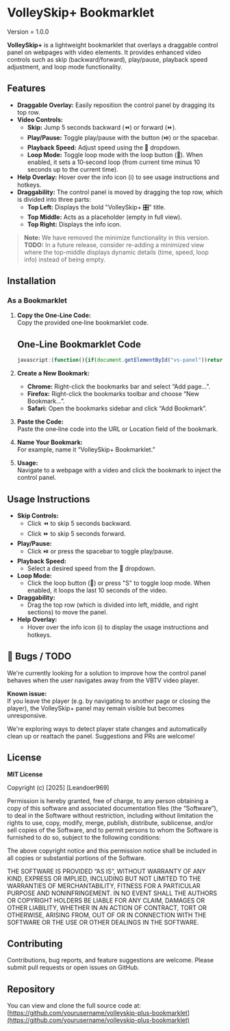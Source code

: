 # VolleySkip+ Bookmarklet

Version = 1.0.0

**VolleySkip+** is a lightweight bookmarklet that overlays a draggable control panel on webpages with video elements. It provides enhanced video controls such as skip (backward/forward), play/pause, playback speed adjustment, and loop mode functionality.

## Features

- **Draggable Overlay:** Easily reposition the control panel by dragging its top row.
- **Video Controls:**
  - **Skip:** Jump 5 seconds backward (⏪) or forward (⏩).
  - **Play/Pause:** Toggle play/pause with the button (⏯️) or the spacebar.
  - **Playback Speed:** Adjust speed using the 🚀 dropdown.
  - **Loop Mode:** Toggle loop mode with the loop button (🔁). When enabled, it sets a 10‑second loop (from current time minus 10 seconds up to the current time).
- **Help Overlay:** Hover over the info icon (ℹ️) to see usage instructions and hotkeys.
- **Draggability:** The control panel is moved by dragging the top row, which is divided into three parts:
  - **Top Left:** Displays the bold "VolleySkip+ 🎛️" title.
  - **Top Middle:** Acts as a placeholder (empty in full view).
  - **Top Right:** Displays the info icon.

> **Note:** We have removed the minimize functionality in this version.  
> **TODO:** In a future release, consider re-adding a minimized view where the top-middle displays dynamic details (time, speed, loop info) instead of being empty.

## Installation

### As a Bookmarklet

1. **Copy the One‑Line Code:**  
   Copy the provided one‑line bookmarklet code.

   ## One‑Line Bookmarklet Code

    ```javascript
    javascript:(function(){if(document.getElementById("vs-panel"))return;var s=document.createElement("style");s.textContent="/* TODO: Consider re-adding minimize functionality in the future. */ /* Panel container */#vs-panel{position:fixed;top:20px;right:20px;width:500px;background:rgba(10,10,10,0.9);color:#fff;font-family:sans-serif;border-radius:12px;padding:16px;z-index:9999;box-shadow:0%206px%2012px%20rgba(0,0,0,0.4);user-select:none;}#vs-full{width:100%;}#vs-top-row{display:flex;justify-content:space-between;align-items:center;cursor:move;}#vs-top-left{flex:0%200%20auto;}#vs-top-middle{flex:1;text-align:center;}#vs-top-right{flex:0%200%20auto;}#vs-title{font-weight:bold%20!important;}#vs-extra-controls{margin-top:8px;}#vs-live-info{display:flex;justify-content:space-between;align-items:center;margin-bottom:8px;}#vs-playback-controls%20button,#vs-loop{padding:4px%208px;border:none;border-radius:6px;background:#333;color:#fff;cursor:pointer;transition:transform%200.1s;}#vs-playback-controls%20button:hover,#vs-loop:hover{background:#555;transform:scale(1.1);}#vs-speed-control%20select{margin-left:4px;padding:4px%208px;border:none;border-radius:6px;background:#333;color:#fff;cursor:pointer;}.active-loop{background:green%20!important;}#vs-loop-settings-container{margin-top:8px;display:none;}#vs-loop-settings{border:1px%20solid%20#555;padding:4px;border-radius:8px;display:flex;justify-content:center;align-items:center;font-family:monospace;font-size:12px;}#vs-loop-settings%20button{margin:0%202px;padding:2px%206px;font-size:12px;}#vs-loop-settings%20span{margin:0%204px;}#vs-help-overlay{position:absolute;top:40px;right:20px;background:#f0f0f0;color:#000;padding:8px;border-radius:8px;box-shadow:0%202px%206px%20rgba(0,0,0,0.3);font-size:12px;display:none;z-index:10000;white-space:pre-line;}%22;document.head.appendChild(s);var%20panel=document.createElement(%22div%22);panel.id=%22vs-panel%22;panel.style.right=%2220px%22;panel.style.top=%2220px%22;panel.innerHTML=%60%3Cdiv%20id=%22vs-full%22%3E%3Cdiv%20id=%22vs-top-row%22%3E%3Cdiv%20id=%22vs-top-left%22%3E%3Cspan%20id=%22vs-title%22%3EVolleySkip+%20%F0%9F%8E%9B%EF%B8%8F%3C/span%3E%3C/div%3E%3Cdiv%20id=%22vs-top-middle%22%3E%3C/div%3E%3Cdiv%20id=%22vs-top-right%22%3E%3Cspan%20id=%22vs-info%22%3E%E2%84%B9%EF%B8%8F%3C/span%3E%3C/div%3E%3C/div%3E%3Cdiv%20id=%22vs-extra-controls%22%3E%3Cdiv%20id=%22vs-live-info%22%3E%3Cspan%20id=%22vs-current-time%22%3E%E2%8F%B1%EF%B8%8F%2000:00%3C/span%3E%3Cdiv%20id=%22vs-playback-controls%22%3E%3Cbutton%20id=%22vs-back%22%3E%E2%8F%AA%3C/button%3E%3Cbutton%20id=%22vs-play%22%3E%E2%8F%AF%EF%B8%8F%3C/button%3E%3Cbutton%20id=%22vs-forward%22%3E%E2%8F%A9%3C/button%3E%3C/div%3E%3Cdiv%20id=%22vs-speed-control%22%3E%3Cspan%3E%F0%9F%9A%80%3C/span%3E%3Cselect%20id=%22vs-speed%22%3E%3Coption%20value=\%220.5\%22%3E0.50x%3C/option%3E%3Coption%20value=\%220.75\%22%3E0.75x%3C/option%3E%3Coption%20value=\%221\%22%20selected%3E1.00x%3C/option%3E%3Coption%20value=\%221.25\%22%3E1.25x%3C/option%3E%3Coption%20value=\%221.5\%22%3E1.50x%3C/option%3E%3Coption%20value=\%222\%22%3E2.00x%3C/option%3E%3C/select%3E%3C/div%3E%3Cbutton%20id=%22vs-loop%22%20class=\%22loop-btn\%22%3E%F0%9F%94%81%3C/button%3E%3C/div%3E%3Cdiv%20id=%22vs-loop-settings-container%22%3E%3Cdiv%20id=%22vs-loop-settings%22%3E%3Cspan%20id=\%22vs-loop-start-label\%22%3E%F0%9F%85%B0%EF%B8%8F%3C/span%3E%3Cspan%20id=\%22vs-loop-start-time\%22%3E00:00%3C/span%3E%3Cbutton%20id=\%22vs-loop-start-dec\%22%3E-%3C/button%3E%3Cbutton%20id=\%22vs-loop-start-inc\%22%3E+%3C/button%3E%3Cspan%20id=\%22vs-loop-duration\%22%3E00s%3C/span%3E%3Cbutton%20id=\%22vs-loop-end-dec\%22%3E-%3C/button%3E%3Cbutton%20id=\%22vs-loop-end-inc\%22%3E+%3C/button%3E%3Cspan%20id=\%22vs-loop-end-time\%22%3E00:00%3C/span%3E%3Cspan%20id=\%22vs-loop-end-label\%22%3E%F0%9F%85%B1%EF%B8%8F%3C/span%3E%3C/div%3E%3C/div%3E%3C/div%3E%3C/div%3E%3Cdiv%20id=\%22vs-help-overlay\%22%3E%E2%84%B9%EF%B8%8F%20%20VolleySkip+%20Guide\n%E2%80%A2%20%E2%8F%AA%20/%20%E2%8F%A9%20%E2%80%93%20Skip%205s\n%E2%80%A2%20%E2%8F%AF%EF%B8%8F%20%E2%80%93%20Play/Pause\n%E2%80%A2%20%F0%9F%9A%80%20%E2%80%93%20Change%20playback%20speed\n%E2%80%A2%20%F0%9F%94%81%20%E2%80%93%20Toggle%20Loop%20Mode\n%20%20%20%E2%86%92%20When%20active,%20set%20loop%20A%20and%20B%20using%20[-][+]%20buttons\n%E2%80%A2%20Loop%20duration%20shows%20as%20[XXs]%20in%20middle\n%E2%80%A2%20%F0%9F%85%B0%EF%B8%8F%20and%20%F0%9F%85%B1%EF%B8%8F%20mark%20loop%20start%20and%20end\n%3C/div%3E%60;document.body.appendChild(panel);var%20infoIcon=document.getElementById(%22vs-info%22),backButton=document.getElementById(%22vs-back%22),playButton=document.getElementById(%22vs-play%22),forwardButton=document.getElementById(%22vs-forward%22),speedSelect=document.getElementById(%22vs-speed%22),loopButton=document.getElementById(%22vs-loop%22),currentTimeEl=document.getElementById(%22vs-current-time%22),helpOverlay=document.getElementById(%22vs-help-overlay%22);var%20vsLoopStartDec=document.getElementById(%22vs-loop-start-dec%22),vsLoopStartInc=document.getElementById(%22vs-loop-start-inc%22),vsLoopEndDec=document.getElementById(%22vs-loop-end-dec%22),vsLoopEndInc=document.getElementById(%22vs-loop-end-inc%22);vsLoopStartDec.addEventListener(%22click%22,function(){lStart=Math.max(0,lStart-1);});vsLoopStartInc.addEventListener(%22click%22,function(){lStart=Math.min(lEnd-1,lStart+1);});vsLoopEndDec.addEventListener(%22click%22,function(){lEnd=Math.max(lStart+1,lEnd-1);});vsLoopEndInc.addEventListener(%22click%22,function(){lEnd=lEnd+1;});var%20dragging=false,offsetX=0,offsetY=0;document.getElementById(%22vs-top-row%22).addEventListener(%22mousedown%22,function(e){dragging=true;offsetX=e.clientX-panel.offsetLeft;offsetY=e.clientY-panel.offsetTop;});document.addEventListener(%22mousemove%22,function(e){if(dragging){panel.style.left=(e.clientX-offsetX)+%22px%22;panel.style.top=(e.clientY-offsetY)+%22px%22;}});document.addEventListener(%22mouseup%22,function(){dragging=false;});document.addEventListener(%22fullscreenchange%22,function(){if(document.fullscreenElement){document.fullscreenElement.appendChild(panel);}else{document.body.appendChild(panel);}});var%20video=null;function%20findVideo(){video=document.querySelector(%22video%22);}setInterval(findVideo,500);function%20formatTime(t){var%20m=Math.floor(t/60),s=Math.floor(t%2560);return%20(m%3C10?%220%22:%22%22)+m+%22:%22+(s%3C10?%220%22:%22%22)+s;}function%20formatSec(sec){sec=Math.floor(sec);return%20(sec%3C10?%220%22:%22%22)+sec+%22s%22;}var%20loopActive=false,lStart=0,lEnd=0;function%20updateLiveInfo(){if(!video)return;currentTimeEl.textContent=%22%E2%8F%B1%EF%B8%8F%20%22+formatTime(video.currentTime);speedSelect.value=video.playbackRate;if(loopActive){loopButton.classList.add(%22active-loop%22);document.getElementById(%22vs-loop-settings-container%22).style.display=%22block%22;document.getElementById(%22vs-loop-start-time%22).textContent=formatTime(lStart);document.getElementById(%22vs-loop-end-time%22).textContent=formatTime(lEnd);document.getElementById(%22vs-loop-duration%22).textContent=formatSec(lEnd-lStart);}else{loopButton.classList.remove(%22active-loop%22);document.getElementById(%22vs-loop-settings-container%22).style.display=%22none%22;}}setInterval(updateLiveInfo,500);setInterval(function(){if(loopActive&&video&&video.currentTime%3ElEnd)video.currentTime=lStart;},300);backButton.addEventListener(%22click%22,function(){if(video)video.currentTime-=5;});forwardButton.addEventListener(%22click%22,function(){if(video)video.currentTime+=5;});playButton.addEventListener(%22click%22,function(){if(video){video.paused?video.play():video.pause();}});speedSelect.addEventListener(%22change%22,function(e){if(video)video.playbackRate=parseFloat(e.target.value);});function%20toggleLoop(){if(!video)return;loopActive=!loopActive;if(loopActive){lEnd=video.currentTime;lStart=Math.max(0,video.currentTime-10);}updateLiveInfo();}loopButton.addEventListener(%22click%22,toggleLoop);document.addEventListener(%22keydown%22,function(e){if(!video||%22INPUT%20SELECT%20TEXTAREA%22.includes(e.target.tagName))return;switch(e.key){case%20%22ArrowLeft%22:video.currentTime-=5;break;case%20%22ArrowRight%22:video.currentTime+=5;break;case%20%22ArrowUp%22:video.playbackRate=Math.min(3,video.playbackRate+0.25);break;case%20%22ArrowDown%22:video.playbackRate=Math.max(0.25,video.playbackRate-0.25);break;case%20%22%20%22:video.paused?video.play():video.pause();break;case%20%22s%22:case%20%22S%22:toggleLoop();break;case%20%22a%22:case%20%22A%22:if(video)lStart=video.currentTime;break;case%20%22b%22:case%20%22B%22:if(video)lEnd=video.currentTime;break;case%20%22q%22:case%20%22Q%22:lStart=Math.max(0,lStart-1);break;case%20%22w%22:case%20%22W%22:lStart=Math.min(lEnd-1,lStart+1);break;case%20%22o%22:case%20%22O%22:lEnd=Math.max(lStart+1,lEnd-1);break;case%20%22p%22:case%20%22P%22:lEnd=lEnd+1;break;case%20%22z%22:case%20%22Z%22:if(video)video.currentTime=lStart;break;case%20%22r%22:case%20%22R%22:if(video){video.currentTime=lStart;video.play();}break;}updateLiveInfo();});infoIcon.addEventListener(%22mouseenter%22,function(){helpOverlay.style.display=%22block%22;});infoIcon.addEventListener(%22mouseleave%22,function(){helpOverlay.style.display=%22none%22;});})();
    ```

2. **Create a New Bookmark:**
   - **Chrome:** Right-click the bookmarks bar and select “Add page…”.
   - **Firefox:** Right-click the bookmarks toolbar and choose “New Bookmark…”.
   - **Safari:** Open the bookmarks sidebar and click “Add Bookmark”.

3. **Paste the Code:**  
   Paste the one‑line code into the URL or Location field of the bookmark.

4. **Name Your Bookmark:**  
   For example, name it “VolleySkip+ Bookmarklet.”

5. **Usage:**  
   Navigate to a webpage with a video and click the bookmark to inject the control panel.

## Usage Instructions

- **Skip Controls:**  
  - Click ⏪ to skip 5 seconds backward.
  - Click ⏩ to skip 5 seconds forward.
- **Play/Pause:**  
  - Click ⏯️ or press the spacebar to toggle play/pause.
- **Playback Speed:**  
  - Select a desired speed from the 🚀 dropdown.
- **Loop Mode:**  
  - Click the loop button (🔁) or press "S" to toggle loop mode. When enabled, it loops the last 10 seconds of the video.
- **Draggability:**  
  - Drag the top row (which is divided into left, middle, and right sections) to move the panel.
- **Help Overlay:**  
  - Hover over the info icon (ℹ️) to display the usage instructions and hotkeys.


## 🐞 Bugs / TODO

We're currently looking for a solution to improve how the control panel behaves when the user navigates away from the VBTV video player.

**Known issue:**  
If you leave the player (e.g. by navigating to another page or closing the player), the VolleySkip+ panel may remain visible but becomes unresponsive.

We're exploring ways to detect player state changes and automatically clean up or reattach the panel. Suggestions and PRs are welcome!

## License

**MIT License**

Copyright (c) [2025] [Leandoer969]

Permission is hereby granted, free of charge, to any person obtaining a copy
of this software and associated documentation files (the “Software”), to deal
in the Software without restriction, including without limitation the rights
to use, copy, modify, merge, publish, distribute, sublicense, and/or sell
copies of the Software, and to permit persons to whom the Software is
furnished to do so, subject to the following conditions:

The above copyright notice and this permission notice shall be included in all
copies or substantial portions of the Software.

THE SOFTWARE IS PROVIDED “AS IS”, WITHOUT WARRANTY OF ANY KIND, EXPRESS OR
IMPLIED, INCLUDING BUT NOT LIMITED TO THE WARRANTIES OF MERCHANTABILITY,
FITNESS FOR A PARTICULAR PURPOSE AND NONINFRINGEMENT. IN NO EVENT SHALL THE
AUTHORS OR COPYRIGHT HOLDERS BE LIABLE FOR ANY CLAIM, DAMAGES OR OTHER
LIABILITY, WHETHER IN AN ACTION OF CONTRACT, TORT OR OTHERWISE, ARISING FROM,
OUT OF OR IN CONNECTION WITH THE SOFTWARE OR THE USE OR OTHER DEALINGS IN THE
SOFTWARE.

## Contributing

Contributions, bug reports, and feature suggestions are welcome. Please submit pull requests or open issues on GitHub.

## Repository

You can view and clone the full source code at:  
[https://github.com/yourusername/volleyskip-plus-bookmarklet](https://github.com/yourusername/volleyskip-plus-bookmarklet)
